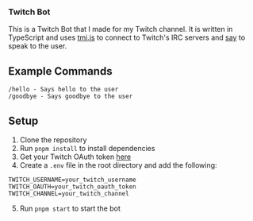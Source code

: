 ### Twitch Bot

This is a Twitch Bot that I made for my Twitch channel. It is written in TypeScript and uses [tmi.js](https://tmijs.com/) to connect to Twitch's IRC servers and [say](https://www.npmjs.com/package/say) to speak to the user.

## Example Commands

```
/hello - Says hello to the user
/goodbye - Says goodbye to the user
```

## Setup

1. Clone the repository
2. Run `pnpm install` to install dependencies
3. Get your Twitch OAuth token [here](https://dev.twitch.tv/console)
4. Create a `.env` file in the root directory and add the following:

```
TWITCH_USERNAME=your_twitch_username
TWITCH_OAUTH=your_twitch_oauth_token
TWITCH_CHANNEL=your_twitch_channel
```
5. Run `pnpm start` to start the bot